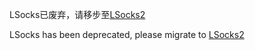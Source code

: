 LSocks已废弃，请移步至[LSocks2](https://github.com/lu5je0/LSosks2)

LSocks has been deprecated, please migrate to [LSocks2](https://github.com/lu5je0/LSosks2)
